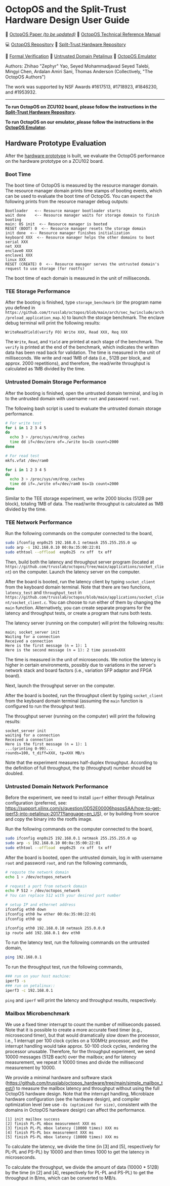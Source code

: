 # OctopOS and the Split-Trust Hardware Design User Guide

:paperclip: [OctopOS Paper *(to be updated)*]()
:orange_book: [OctopOS Technical Reference Manual](https://github.com/trusslab/octopos_hardware/raw/main/docs/OctopOS-TRM.pdf)

:computer: [OctopOS Repository](https://github.com/trusslab/octopos)
:electric_plug: [Split-Trust Hardware Repository](https://github.com/trusslab/octopos_hardware)

:flashlight: [Formal Verification](https://github.com/trusslab/octopos_hardware/tree/main/formal_verification)
:beer: [Untrusted Domain Petalinux](https://github.com/trusslab/linux-xlnx)
:beer: [OctopOS Emulator](https://github.com/trusslab/octopos/blob/main/docs/emulator.rst)

Authors: Zhihao "Zephyr" Yao, Seyed Mohammadjavad Seyed Talebi, Mingyi Chen, Ardalan Amiri Sani, Thomas Anderson (Collectively, "The OctopOS Authors")

The work was supported by NSF Awards #1617513, #1718923, #1846230, and #1953932.

---

**To run OctopOS on ZCU102 board, please follow the instructions in the [Split-Trust Hardware Repository](https://github.com/trusslab/octopos_hardware).**

**To run OctopOS on our emulator, please follow the instructions in the [OctopOS Emulator](https://github.com/trusslab/octopos/blob/main/docs/emulator.rst).**

## Hardware Prototype Evaluation 

After the [hardware prototype](https://github.com/trusslab/octopos_hardware) is built, we evaluate the OctopOS performance on the hardware prototype on a ZCU102 board.

### Boot Time

The boot time of OctopOS is measured by the resource manager domain. The resource manager domain prints time stamps of booting events, which can be used to evaluate the boot time of OctopOS. You can expect the following prints from the resource manager debug outputs:

```
Bootloader   <-- Resource manager bootloader starts
wait done    <-- Resource manager waits for storage domain to finish booting
main: OS init  <-- Resource manager is booted
RESET (BOOT) 0  <-- Resource manager resets the storage domain
init done  <-- Resource manager finishes initialization
keyboard XXX  <-- Resource manager helps the other domains to boot
serial XXX
net XXX
enclave0 XXX
enclave1 XXX
linux XXX
RESET (CREATE) 0  <-- Resource manager serves the untrusted domain's request to use storage (for rootfs)
```

The boot time of each domain is measured in the unit of milliseconds.

### TEE Storage Performance

After the booting is finished, type `storage_benchmark` (or the program name you defined in `https://github.com/trusslab/octopos/blob/main/arch/sec_hw/include/arch/preload_application_map.h`) to launch the storage benchmark. The enclave debug terminal will print the following results:

```
WriteReadYield(verify FO) Write XXX, Read XXX, Req XXX
```

The `Write`, `Read`, and `Yield` are printed at each stage of the benchmark. The `verify` is printed at the end of the benchmark, which indicates the written data has been read back for validation.
The time is measured in the unit of milliseconds.
We write and read 1MB of data (i.e., 512B per block, and approx. 2000 repetitions), and therefore, the read/write throughput is calculated as 1MB divided by the time.

### Untrusted Domain Storage Performance

After the booting is finished, open the untrusted domain terminal, and log in to the untrusted domain with username `root` and password `root`.

The following bash script is used to evaluate the untrusted domain storage performance.

```bash
# For write test
for i in 1 2 3 4 5 
do 
  echo 3 > /proc/sys/vm/drop_caches
  time dd if=/dev/zero of=./write bs=1b count=2000 
done 

# For read test
mkfs.vfat /dev/ram0

for i in 1 2 3 4 5
do
  echo 3 > /proc/sys/vm/drop_caches
  time dd if=./write of=/dev/ram0 bs=1b count=2000 
done
```

Similar to the TEE storage experiment, we write 2000 blocks (512B per block), totaling 1MB of data. The read/write throughput is calculated as 1MB divided by the time.

### TEE Network Performance

Run the following commands on the computer connected to the board,

```bash
sudo ifconfig enp0s25 192.168.0.1 netmask 255.255.255.0 up
sudo arp -s 192.168.0.10 00:0a:35:00:22:01
sudo ethtool --offload  enp0s25  rx off  tx off
```

Then, build both the latency and throughput server program (located at `https://github.com/trusslab/octopos/tree/main/applications/socket_client`) on the computer. Launch the latency server on the computer.

After the board is booted, run the latency client by typing `socket_client` from the keyboard domain terminal.
Note that there are two functions, `latency_test` and `throughput_test` in `https://github.com/trusslab/octopos/blob/main/applications/socket_client/socket_client.c`. 
You can choose to run either of them by changing the `main` function. Alternatively, you can create separate programs for the latency and throughput tests, or create a program that runs both tests.

The latency server (running on the computer) will print the following results:

```
main; socket_server init
Waiting for a connection
Received a connection
Here is the first message (n = 1): 1
Here is the second message (n = 1): 2 time passed=XXX
```

The time is measured in the unit of microseconds. We notice the latency is higher in certain environments, possibly due to variations in the server's network stack and board factors (i.e., variation SFP adaptor and FPGA board).

Next, launch the throughput server on the computer.

After the board is booted, run the throughput client by typing `socket_client` from the keyboard domain terminal (assuming the `main` function is configured to run the throughput test).

The throughput server (running on the computer) will print the following results:

```
socket_server init
waiting for a connection
Received a connection
Here is the first message (n = 1): 1
...(printing 0-99)...
rounds=100, t_diff=XXX, tp=XXX MB/s
```

Note that the experiment measures half-duplex throughput. According to the definition of full throughput, the tp (throughput) number should be doubled.

### Untrusted Domain Network Performance

Before the experiment, we need to install `iperf` either through Petalinux configuration (preferred, see: https://support.xilinx.com/s/question/0D52E00006hpspsSAA/how-to-get-iperf3-into-petalinux-20171?language=en_US), or by building from source and copy the binary into the rootfs image.

Run the following commands on the computer connected to the board,

```bash
sudo ifconfig enp0s25 192.168.0.1 netmask 255.255.255.0 up
sudo arp -s 192.168.0.10 00:0a:35:00:22:01
sudo ethtool --offload  enp0s25  rx off  tx off
```

After the board is booted, open the untrusted domain, log in with username `root` and password `root`, and run the following commands,

```bash
# requste the network domain
echo 1 > /dev/octopos_network

# request a port from network domain
echo P 512 > /dev/octopos_network
# You can replace 512 with your desired port number

# setup IP and ethernet address
ifconfig eth0 down
ifconfig eth0 hw ether 00:0a:35:00:22:01
ifconfig eth0 up

ifconfig eth0 192.168.0.10 netmask 255.0.0.0
ip route add 192.168.0.1 dev eth0
```

To run the latency test, run the following commands on the untrusted domain,

```bash
ping 192.168.0.1
```

To run the throughput test, run the following commands,

```bash
### run on your host machine:
iperf3 -s
### run on petalinux::
iperf3 -c 192.168.0.1
```

`ping` and `iperf` will print the latency and throughput results, respectively.

### Mailbox Microbenchmark

We use a fixed timer interrupt to count the number of milliseconds passed. Note that it is possible to create a more accurate fixed timer (e.g., microsecond timer), but that would dramatically slow down the processor, i.e., 1 interrupt per 100 clock cycles on a 100MHz processor, and the interrupt handling would take approx. 50-100 clock cycles, rendering the processor unusable. Therefore, for the throughput experiment, we send 10000 messages (512B each) over the mailbox; and for latency measurement, we repeat it 10000 times and divide the millisecond measurement by 10000.

We provide a minimal hardware and software stack (https://github.com/trusslab/octopos_hardware/tree/main/simple_mailbox_test/) to measure the mailbox latency and throughput without using the full OctopOS hardware design. Note that the interrupt handling, Microblaze hardware configuration (see the hardware design), and compiler optimization level (we use `-Os (optimized for size)`, consistent with the domains in OctopOS hardware design) can affect the performance.

```
[1] init mailbox success
[2] finish PL-PL mbox measurement XXX ms
[3] finish PL-PL mbox latency (10000 times) XXX ms
[4] finish PS-PL box measurement XXX ms
[5] finish PS-PL mbox latency (10000 times) XXX ms
```

To calculate the latency, we divide the time (in [3] and [5], respectively for PL-PL and PS-PL) by 10000 and then times 1000 to get the latency in microseconds.

To calculate the throughput, we divide the amount of data (10000 * 512B) by the time (in [2] and [4], respectively for PL-PL and PS-PL) to get the throughput in B/ms, which can be converted to MB/s.
